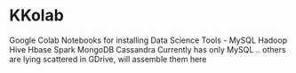 # KKolab
Google Colab Notebooks for installing Data Science Tools - MySQL Hadoop Hive Hbase Spark MongoDB Cassandra
Currently has only MySQL .. others are lying scattered in GDrive, will assemble them here
